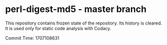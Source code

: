 # perl-digest-md5 - master branch

This repository contains frozen state of the repository.
Its history is cleared. It is used only for static code
analysis with Codacy.

Commit Time: 1707108631